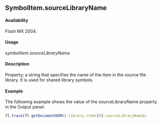 ## SymbolItem.sourceLibraryName

#### Availability

Flash MX 2004.

#### Usage

*symbolItem.sourceLibraryName*

#### Description

Property; a string that specifies the name of the item in the source file library. It is used for shared library symbols.

#### Example

The following example shows the value of the sourceLibraryName property in the Output panel:

```javascript
fl.trace(fl.getDocumentDOM().library.items[0].sourceLibraryName);

```
